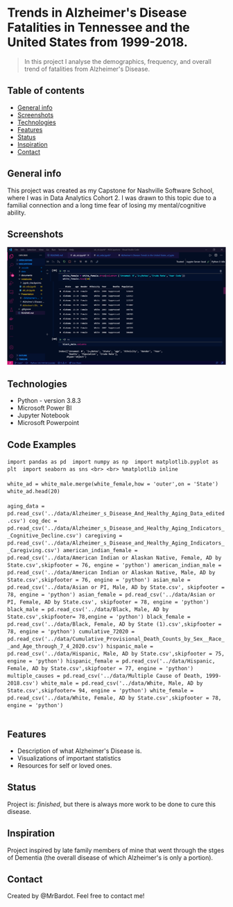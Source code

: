 # Trends in Alzheimer's Disease Fatalities in Tennessee and the United States from 1999-2018. 
> In this project I analyse the demographics, frequency, and overall trend of fatalities from Alzheimer's Disease. 

## Table of contents
* [General info](#general-info)
* [Screenshots](#screenshots)
* [Technologies](#technologies)
* [Features](#features)
* [Status](#status)
* [Inspiration](#inspiration)
* [Contact](#contact)

## General info
This project was created as my Capstone for Nashville Software School, where I was in Data Analytics Cohort 2. I was drawn to this topic due to a familial connection and a long time fear of losing my mental/cognitive ability. 
## Screenshots
![Example screenshot](./vscode.png)

## Technologies
* Python - version 3.8.3
* Microsoft Power BI 
* Jupyter Notebook
* Microsoft Powerpoint

## Code Examples
`import pandas as pd 
import numpy as np 
import matplotlib.pyplot as plt 
import seaborn as sns <br>
<br>
%matplotlib inline`<br>
<br>
`white_ad = white_male.merge(white_female,how = 'outer',on = 'State')
white_ad.head(20)`<br>
<br>
`aging_data = pd.read_csv('../data/Alzheimer_s_Disease_And_Healthy_Aging_Data_edited.csv')
cog_dec = pd.read_csv('../data/Alzheimer_s_Disease_and_Healthy_Aging_Indicators__Cognitive_Decline.csv')
caregiving =  pd.read_csv('../data/Alzheimer_s_Disease_and_Healthy_Aging_Indicators__Caregiving.csv')
american_indian_female = pd.read_csv('../data/American Indian or Alaskan Native, Female, AD by State.csv',skipfooter = 76, engine = 'python')
american_indian_male = pd.read_csv('../data/American Indian or Alaskan Native, Male, AD by State.csv',skipfooter = 76, engine = 'python')
asian_male = pd.read_csv('../data/Asian or PI, Male, AD by State.csv', skipfooter = 78, engine = 'python')
asian_female = pd.read_csv('../data/Asian or PI, Female, AD by State.csv', skipfooter = 78, engine = 'python')
black_male = pd.read_csv('../data/Black, Male, AD by State.csv',skipfooter= 78,engine = 'python')
black_female = pd.read_csv('../data/Black, Female, AD by State (1).csv',skipfooter = 78, engine = 'python')
cumulative_72020 = pd.read_csv('../data/Cumulative_Provisional_Death_Counts_by_Sex__Race__and_Age_through_7_4_2020.csv')
hispanic_male = pd.read_csv('../data/Hispanic, Male, AD by State.csv',skipfooter = 75, engine = 'python')
hispanic_female = pd.read_csv('../data/Hispanic, Female, AD by State.csv',skipfooter = 77, engine = 'python')
multiple_causes = pd.read_csv('../data/Multiple Cause of Death, 1999-2018.csv')
white_male = pd.read_csv('../data/White, Male, AD by State.csv',skipfooter= 94, engine = 'python')
white_female = pd.read_csv('../data/White, Female, AD by State.csv',skipfooter = 78, engine = 'python')`<br>
<br>
## Features
* Description of what Alzheimer's Disease is.
* Visualizations of important statistics 
* Resources for self or loved ones. 

## Status
Project is:  _finished_, but there is always more work to be done to cure this disease. 

## Inspiration
Project inspired by late family members of mine that went through the stges of Dementia (the overall disease of which Alzheimer's is only a portion).

## Contact
Created by @MrBardot. Feel free to contact me!